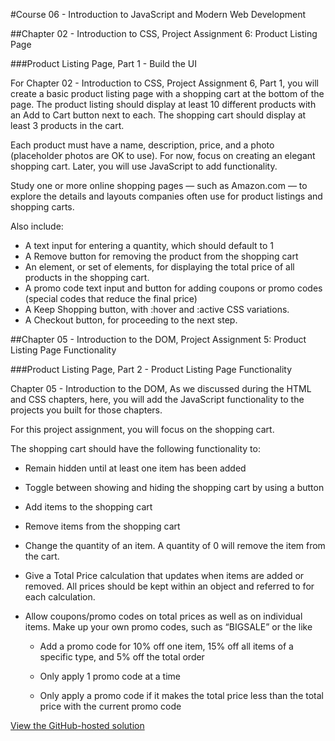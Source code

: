 #Course 06 - Introduction to JavaScript and Modern Web Development

##Chapter 02 - Introduction to CSS, Project Assignment 6: Product Listing Page

###Product Listing Page, Part 1 - Build the UI

For Chapter 02 - Introduction to CSS, Project Assignment 6, Part 1, you will create a basic product listing page with a shopping cart at the bottom of the page. The product listing should display at least 10 different products with an Add to Cart button next to each. The shopping cart should display at least 3 products in the cart.

Each product must have a name, description, price, and a photo (placeholder photos are OK to use). For now, focus on creating an elegant shopping cart. Later, you will use JavaScript to add functionality.

Study one or more online shopping pages — such as Amazon.com — to explore the details and layouts companies often use for product listings and shopping carts.

Also include:

* A text input for entering a quantity, which should default to 1
* A Remove button for removing the product from the shopping cart
* An element, or set of elements, for displaying the total price of all products in the shopping cart.
* A promo code text input and button for adding coupons or promo codes (special codes that reduce the final price)
* A Keep Shopping button, with :hover and :active CSS variations.
* A Checkout button, for proceeding to the next step.

##Chapter 05 - Introduction to the DOM, Project Assignment 5: Product Listing Page Functionality

###Product Listing Page, Part 2 - Product Listing Page Functionality

Chapter 05 - Introduction to the DOM, As we discussed during the HTML and CSS chapters, here, you will add the JavaScript functionality to the projects you built for those chapters.

For this project assignment, you will focus on the shopping cart.

The shopping cart should have the following functionality to:

* Remain hidden until at least one item has been added

* Toggle between showing and hiding the shopping cart by using a button

* Add items to the shopping cart

* Remove items from the shopping cart

* Change the quantity of an item. A quantity of 0 will remove the item from the cart.

* Give a Total Price calculation that updates when items are added or removed. All prices should be kept within an object and referred to for each calculation.

* Allow coupons/promo codes on total prices as well as on individual items. Make up your own promo codes, such as “BIGSALE” or the like

  * Add a promo code for 10% off one item, 15% off all items of a specific type, and 5% off the total order

  * Only apply 1 promo code at a time

  * Only apply a promo code if it makes the total price less than the total price with the current promo code

[View the GitHub-hosted solution](https://rtstewart.github.io/shopping-cart/appModule-v2-supercycles.html)
